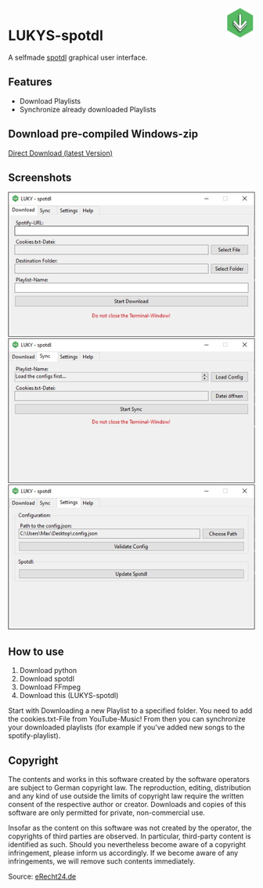 <img src="src/res/spotify.png" alt="Logo" title="spotdl" align="right" height="60" />

# LUKYS-spotdl
A selfmade [spotdl](https://github.com/spotDL/spotify-downloader) graphical user interface.

## Features
- Download Playlists
- Synchronize already downloaded Playlists

## Download pre-compiled Windows-zip
[Direct Download (latest Version)](https://github.com/MonsterSchool/LUKYS-spotdl/releases/latest/download/pre-compiled-spotdl.zip)

## Screenshots
<img src="img/01.jpg">
<img src="img/02.jpg">
<img src="img/03.jpg">

## How to use
1. Download python
2. Download spotdl
3. Download FFmpeg
4. Download this (LUKYS-spotdl)

Start with Downloading a new Playlist to a specified folder. You need to add the cookies.txt-File from YouTube-Music!
From then you can synchronize your downloaded playlists (for example if you've added new songs to the spotify-playlist).

## Copyright
The contents and works in this software created by the software operators are subject to German copyright law. The reproduction, editing, distribution and any kind of use outside the limits of copyright law require the written consent of the respective author or creator. Downloads and copies of this software are only permitted for private, non-commercial use.

Insofar as the content on this software was not created by the operator, the copyrights of third parties are observed. In particular, third-party content is identified as such. Should you nevertheless become aware of a copyright infringement, please inform us accordingly. If we become aware of any infringements, we will remove such contents immediately.

Source: [eRecht24.de](https://www.e-recht24.de/)
